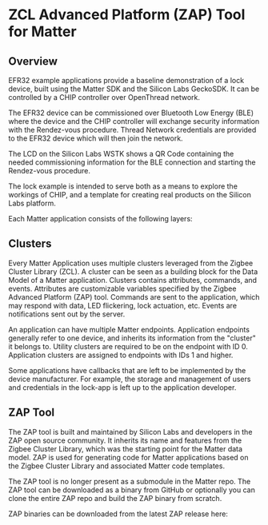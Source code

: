 # ZCL Advanced Platform (ZAP) Tool for Matter

## Overview

EFR32 example applications provide a baseline demonstration of a lock device,
built using the Matter SDK and the Silicon Labs GeckoSDK. It can be controlled
by a CHIP controller over OpenThread network.

The EFR32 device can be commissioned over Bluetooth Low Energy (BLE) where the
device and the CHIP controller will exchange security information with the
Rendez-vous procedure. Thread Network credentials are provided to the EFR32
device which will then join the network.

The LCD on the Silicon Labs WSTK shows a QR Code containing the needed
commissioning information for the BLE connection and starting the Rendez-vous
procedure.

The lock example is intended to serve both as a means to explore the workings of
CHIP, and a template for creating real products on the Silicon Labs platform.

Each Matter application consists of the following layers:


## Clusters

Every Matter Application uses multiple clusters leveraged from the Zigbee
Cluster Library (ZCL). A cluster can be seen as a building block for the Data
Model of a Matter application. Clusters contains attributes, commands, and
events. Attributes are customizable variables specified by the Zigbee Advanced
Platform (ZAP) tool. Commands are sent to the application, which may respond with
data, LED flickering, lock actuation, etc. Events are notifications sent out by
the server.

An application can have multiple Matter endpoints. Application endpoints
generally refer to one device, and inherits its information from the "cluster"
it belongs to. Utility clusters are required to be on the endpoint with ID 0.
Application clusters are assigned to endpoints with IDs 1 and higher.

Some applications have callbacks that are left to be implemented by the device
manufacturer. For example, the storage and management of users and credentials in
the lock-app is left up to the application developer.

## ZAP Tool

The ZAP tool is built and maintained by Silicon Labs and developers in the ZAP
open source community. It inherits its name and features from the Zigbee Cluster
Library, which was the starting point for the Matter data model. ZAP is used for
generating code for Matter applications based on the Zigbee Cluster Library and
associated Matter code templates.

The ZAP tool is no longer present as a submodule in the Matter repo. The ZAP tool 
can be downloaded as a binary from GitHub or optionally you can clone the entire ZAP 
repo and build the ZAP binary from scratch.

ZAP binaries can be downloaded from the latest ZAP release here:
